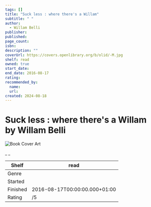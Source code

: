 ```yaml
---
tags: []
title: "Suck less : where there's a Willam"
subtitle: " "
author:
  - Willam Belli
publisher:
published:
page_count:
isbn:
description: ""
coverUrl: https://covers.openlibrary.org/b/olid/-M.jpg
shelf: read
owned: true
start_date:
end_date: 2016-08-17
rating:
recommended_by:
  name:
  url:
created: 2024-08-18
---
```


# Suck less : where there's a Willam by Willam Belli

![Book Cover Art](https://covers.openlibrary.org/b/olid/-M.jpg)

_ _

| Shelf | read |
| --- | --- |
| Genre |  |
| Started |  |
| Finished | 2016-08-17T00:00:00.000+01:00 |
| Rating | /5 |

